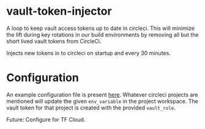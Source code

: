# vault-token-injector
A loop to keep vault access tokens up to date in circleci. 
This will minimize the lift during key rotations in our build environments by removing all but the short lived vault tokens from CircleCi.

Injects new tokens in to circleci on startup and every 30 minutes.

# Configuration

An example configuration file is present [here](example_config.yaml). Whatever circleci projects are mentioned will update the given `env_variable` in the project workspace. The vault token for that project is created with the provided `vault_role`.

Future: 
Configure for TF Cloud.
